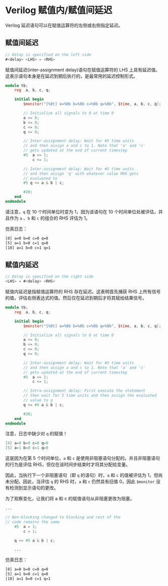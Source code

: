 # Verilog 赋值内/赋值间延迟

Verilog 延迟语句可以在赋值运算符的左侧或右侧指定延迟。

## 赋值间延迟

```verilog
// Delay is specified on the left side
#<delay> <LHS> = <RHS>
```

赋值间延迟(inter-assignment delay)语句在赋值运算符的 LHS 上具有延迟值。这表示语句本身是在延迟到期后执行的，是最常用的延迟控制形式。

```verilog
module tb;
    reg  a, b, c, q;

    initial begin
        $monitor("[%0t] a=%0b b=%0b c=%0b q=%0b", $time, a, b, c, q);

        // Initialize all signals to 0 at time 0
        a <= 0;
        b <= 0;
        c <= 0;
        q <= 0;

        // Inter-assignment delay: Wait for #5 time units
        // and then assign a and c to 1. Note that 'a' and 'c'
        // gets updated at the end of current timestep
        #5  a <= 1;
            c <= 1;

        // Inter-assignment delay: Wait for #5 time units
        // and then assign 'q' with whatever value RHS gets
        // evaluated to
        #5 q <= a & b | c;

        #20;
    end
endmodule
```

请注意，`q` 在 10 个时间单位时变为 1，因为该语句在 10 个时间单位处被评估，并且作为 `a` 、`b` 和 `c` 的组合的 RHS 评估为 1。

仿真日志：

```bash
[0] a=0 b=0 c=0 q=0
[5] a=1 b=0 c=1 q=0
[10] a=1 b=0 c=1 q=1
```

## 赋值内延迟

```verilog
// Delay is specified on the right side
<LHS> = #<delay> <RHS>
```

赋值内延迟是指赋值运算符的 RHS 存在延迟。这表明首先捕获 RHS 上所有信号的值，评估右侧表达式的值。然后仅在延迟到期后才将其赋给结果信号。

```verilog
module tb;
    reg  a, b, c, q;

    initial begin
        $monitor("[%0t] a=%0b b=%0b c=%0b q=%0b", $time, a, b, c, q);

        // Initialize all signals to 0 at time 0
        a <= 0;
        b <= 0;
        c <= 0;
        q <= 0;

        // Inter-assignment delay: Wait for #5 time units
        // and then assign a and c to 1. Note that 'a' and 'c'
        // gets updated at the end of current timestep
        #5  a <= 1;
            c <= 1;

        // Intra-assignment delay: First execute the statement
        // then wait for 5 time units and then assign the evaluated
        // value to q
        q <= #5 a & b | c;

        #20;
    end
endmodule
```

注意，日志中缺少对 `q` 的赋值！

```verilog
[0] a=0 b=0 c=0 q=0
[5] a=1 b=0 c=1 q=0
```

这是因为在第 5 个时间单位，`a` 和 `c` 是使用非阻塞语句分配的。并且非阻塞语句的行为是评估 RHS，但仅在该时间步结束时才将其分配给变量。

因此，当执行下一个非阻塞语句（即 `q` 的语句）时，`a` 和 `c` 的值被评估为 1，但尚未分配。因此，当评估 `q` 的 RHS 时，`a` 和 `c` 仍然具有旧值 0，因此 `$monitor` 没有检测到显示语句的更改。

为了观察变化，让我们将 a 和 c 的赋值语句从非阻塞更改为阻塞。

```verilog
...

// Non-blocking changed to blocking and rest of the
// code remains the same
    #5  a = 1;
    	c = 1;

    q <= #5 a & b | c;

   	...
```

仿真日志：

```bash
[0] a=0 b=0 c=0 q=0
[5] a=1 b=0 c=1 q=0
[10] a=1 b=0 c=1 q=1
```

